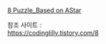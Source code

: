 [8 Puzzle_Based on AStar](https://colab.research.google.com/github/shleedosa/Puzzle_AStar/blob/main/PuzzleASTARBasic.ipynb) <br>

참조 사이트 : <br>
https://codinglilly.tistory.com/8
